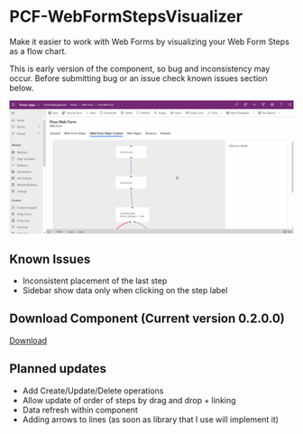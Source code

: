 # PCF-WebFormStepsVisualizer

Make it easier to work with Web Forms by visualizing your Web Form Steps as a flow chart.

This is early version of the component, so bug and inconsistency may occur. Before submitting bug or an issue check known issues section below.

![Demo](https://github.com/OOlashyn/PCF-WebFormStepVisualizer/blob/master/Screenshots/webformstepvisualizer_v0_2_0_0.gif?raw=true)

## Known Issues

* Inconsistent placement of the last step
* Sidebar show data only when clicking on the step label

## Download Component (Current version 0.2.0.0)

[Download](https://github.com/OOlashyn/PCF-WebFormStepsVisualizer/releases)

## Planned updates

* Add Create/Update/Delete operations
* Allow update of order of steps by drag and drop + linking
* Data refresh within component
* Adding arrows to lines (as soon as library that I use will implement it)
